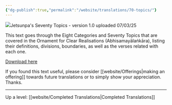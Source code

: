 ```yaml
---
{"dg-publish":true,"permalink":"/website/translations/70-topics/"}
---
```


<img src="/pdf/illumination_icon.png" class="gyurme-pic">Jetsunpa's Seventy Topics - version 1.0 uploaded 07/03/25

This text goes through the Eight Categories and Seventy Topics that are covered in the Ornament for Clear Realisations (Abhisamayālaṅkāra), listing their definitions, divisions, boundaries, as well as the verses related with each one.

<a href="/pdf/70%20Topics.pdf" download>Download here</a>

If you found this text useful, please consider [[website/Offerings\|making an offering]] towards future translations or to simply show your appreciation. Thanks.

---
Up a level: [[website/Completed Translations\|Completed Translations]]
